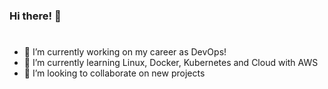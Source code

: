 ### Hi there! 👋

#

- 🔭 I’m currently working on my career as DevOps!
- 🌱 I’m currently learning Linux, Docker, Kubernetes and Cloud with AWS
- 👯 I’m looking to collaborate on new projects

